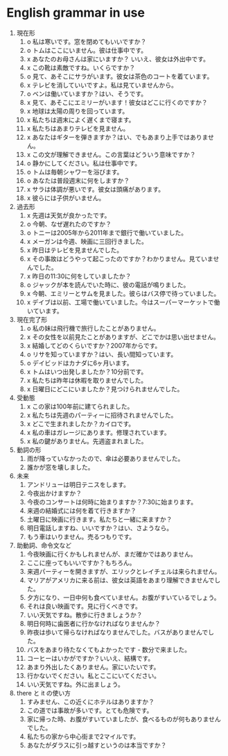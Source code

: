# English grammar in use

1. 現在形
    1. o 私は寒いです。窓を閉めてもいいですか？
    2. o トムはここにいません。彼は仕事中です。
    3. x あなたのお母さんは家にいますか？ いいえ、彼女は外出中です。
    4. x この靴は素敵ですね。いくらですか？
    5. o 見て、あそこにサラがいます。彼女は茶色のコートを着ています。
    6. x テレビを消していいですよ。私は見ていませんから。
    7. o ベンは働いていますか？はい、そうです。
    8. x 見て、あそこにエミリーがいます！彼女はどこに行くのですか？
    9. x 地球は太陽の周りを回っています。
    10. x 私たちは週末によく遅くまで寝ます。
    11. x 私たちはあまりテレビを見ません。
    12. x あなたはギターを弾きますか？はい、でもあまり上手ではありません。
    13. x この文が理解できません。この言葉はどういう意味ですか？
    14. o 静かにしてください。私は仕事中です。
    15. o トムは毎朝シャワーを浴びます。
    16. o あなたは普段週末に何をしますか？
    17. x サラは体調が悪いです。彼女は頭痛があります。
    18. x 彼らには子供がいません。
2. 過去形
    1. x 先週は天気が良かったです。
    2. o 今朝、なぜ遅れたのですか？
    3. o トニーは2005年から2011年まで銀行で働いていました。
    4. x メーガンは今週、映画に三回行きました。
    5. x 昨日はテレビを見ませんでした。
    6. x その事故はどうやって起こったのですか？わかりません。見ていませんでした。
    7. x 昨日の11:30に何をしていましたか？
    8. o ジャックが本を読んでいた時に、彼の電話が鳴りました。
    9. x 今朝、エミリーとサムを見ました。彼らはバス停で待っていました。
    10. x デイブは以前、工場で働いていました。今はスーパーマーケットで働いています。
3. 現在完了形
    1. o 私の妹は飛行機で旅行したことがありません。
    2. x その女性を以前見たことがありますが、どこでかは思い出せません。
    3. x 結婚してどのくらいですか？2007年からです。
    4. o リサを知っていますか？はい、長い間知っています。
    5. o デイビッドはカナダに6ヶ月います。
    6. x トムはいつ出発しましたか？10分前です。
    7. x 私たちは昨年は休暇を取りませんでした。
    8. x 日曜日にどこにいましたか？見つけられませんでした。
4. 受動態
    1. x この家は100年前に建てられました。
    2. x 私たちは先週のパーティーに招待されませんでした。
    3. x どこで生まれましたか？カイロです。
    4. x 私の車はガレージにあります。修理されています。
    5. x 私の鍵がありません。先週盗まれました。
5. 動詞の形
    1. 雨が降っていなかったので、傘は必要ありませんでした。
    2. 誰かが窓を壊しました。
6. 未来
    1. アンドリューは明日テニスをします。
    2. 今夜出かけますか？
    3. 今夜のコンサートは何時に始まりますか？7:30に始まります。
    4. 来週の結婚式には何を着て行きますか？
    5. 土曜日に映画に行きます。私たちと一緒に来ますか？
    6. 明日電話しますね、いいですか？はい、さようなら。
    7. もう車はいりません。売るつもりです。
7. 助動詞、命令文など
    1. 今夜映画に行くかもしれませんが、まだ確かではありません。
    2. ここに座ってもいいですか？もちろん。
    3. 来週パーティーを開きますが、エリックとレイチェルは来られません。
    4. マリアがアメリカに来る前は、彼女は英語をあまり理解できませんでした。
    5. 夕方になり、一日中何も食べていません。お腹がすいているでしょう。
    6. それは良い映画です。見に行くべきです。
    7. いい天気ですね。散歩に行きましょうか？
    8. 明日何時に歯医者に行かなければなりませんか？
    9. 昨夜は歩いて帰らなければなりませんでした。バスがありませんでした。
    10. バスをあまり待たなくてもよかったです - 数分で来ました。
    11. コーヒーはいかがですか？いいえ、結構です。
    12. あまり外出したくありません。家にいたいです。
    13. 行かないでください。私とここにいてください。
    14. いい天気ですね。外に出ましょう。
8. there と it の使い方
    1.  すみません、この近くにホテルはありますか？
    2.  この道では事故が多いです。とても危険です。
    3.  家に帰った時、お腹がすいていましたが、食べるものが何もありませんでした。
    4.  私たちの家から中心街まで2マイルです。
    5.  あなたがダラスに引っ越すというのは本当ですか？
